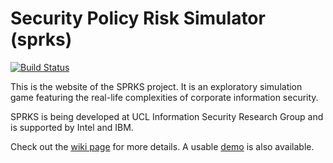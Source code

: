 Security Policy Risk Simulator (sprks)
======================================

[![Build Status](https://travis-ci.org/mapto/sprks.png)](https://travis-ci.org/mapto/sprks)


This is the website of the SPRKS project. It is an exploratory simulation game featuring the real-life complexities of corporate information security.

SPRKS is being developed at UCL Information Security Research Group and is supported by Intel and IBM.

Check out the [wiki page](https://github.com/mapto/sprks/wiki) for more details. A usable [demo](http://orpheus.cs.ucl.ac.uk) is also available.